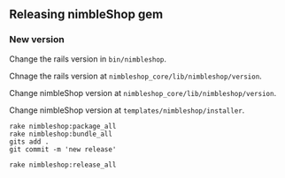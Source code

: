 ## Releasing nimbleShop gem ##

###	New version ###

Change the rails version in `bin/nimbleshop`.

Chnage the rails version at `nimbleshop_core/lib/nimbleshop/version`.

Change nimbleShop version at `nimbleshop_core/lib/nimbleshop/version`.

Change nimbleShop version at `templates/nimbleshop/installer`.

```shell
rake nimbleshop:package_all
rake nimbleshop:bundle_all
gits add .
git commit -m 'new release'

rake nimbleshop:release_all
```
